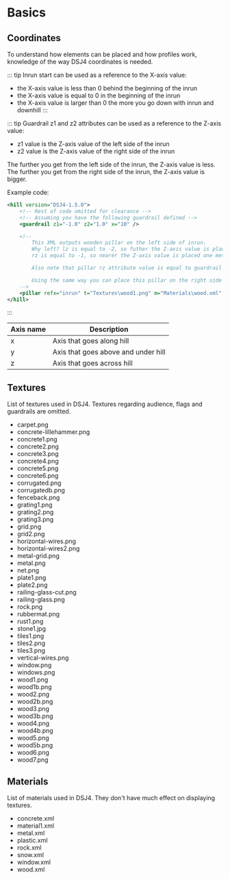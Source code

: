 # Basics

## Coordinates

To understand how elements can be placed and how profiles work, knowledge of the way DSJ4 coordinates is needed.

::: tip
Inrun start can be used as a reference to the X-axis value:

* the X-axis value is less than 0 behind the beginning of the inrun
* the X-axis value is equal to 0 in the beginning of the inrun
* the X-axis value is larger than 0 the more you go down with inrun and downhill
:::

::: tip
Guardrail z1 and z2 attributes can be used as a reference to the Z-axis value:

* z1 value is the Z-axis value of the left side of the inrun
* z2 value is the Z-axis value of the right side of the inrun

The further you get from the left side of the inrun, the Z-axis value is less.\
The further you get from the right side of the inrun, the Z-axis value is bigger.

Example code:

``` xml
<hill version="DSJ4-1.5.0">
    <!-- Rest of code omitted for clearance -->
    <!-- Assuming you have the following guardrail defined -->
    <guardrail z1="-1.0" z2="1.0" x="10" />

    <!-- 
        This XML outputs wooden pillar on the left side of inrun.
        Why left? lz is equal to -2, so futher the Z-axis value is placed two meters next to guardrails center from the left side.
        rz is equal to -1, so nearer the Z-axis value is placed one meter next to guardrails center from the left side.

        Also note that pillar rz attribute value is equal to guardrail z1 attribute value, so it means that the pillar right side is placed directly next to the left side of the guardrail (so also the left side of inrun).

        Using the same way you can place this pillar on the right side of inrun. Just remember that then the Z-axis value is larger than 0, so lz and rz attribute values have to be adjusted.
    -->
    <pillar refx="inrun" t="Textures\wood1.png" m="Materials\wood.xml" c="0x964B00" x1="0" x2="25" lz="-2" rz="-1" />
</hill>
```

:::

| Axis name | Description                         |
| --------- | ----------------------------------- |
| x         | Axis that goes along hill           |
| y         | Axis that goes above and under hill |
| z         | Axis that goes across hill          |

## Textures

List of textures used in DSJ4. Textures regarding audience, flags and guardrails are omitted.

* carpet.png
* concrete-lillehammer.png
* concrete1.png
* concrete2.png
* concrete3.png
* concrete4.png
* concrete5.png
* concrete6.png
* corrugated.png
* corrugatedb.png
* fenceback.png
* grating1.png
* grating2.png
* grating3.png
* grid.png
* grid2.png
* horizontal-wires.png
* horizontal-wires2.png
* metal-grid.png
* metal.png
* net.png
* plate1.png
* plate2.png
* railing-glass-cut.png
* railing-glass.png
* rock.png
* rubbermat.png
* rust1.png
* stone1.jpg
* tiles1.png
* tiles2.png
* tiles3.png
* vertical-wires.png
* window.png
* windows.png
* wood1.png
* wood1b.png
* wood2.png
* wood2b.png
* wood3.png
* wood3b.png
* wood4.png
* wood4b.png
* wood5.png
* wood5b.png
* wood6.png
* wood7.png

## Materials

List of materials used in DSJ4. They don't have much effect on displaying textures.

* concrete.xml
* material1.xml
* metal.xml
* plastic.xml
* rock.xml
* snow.xml
* window.xml
* wood.xml
